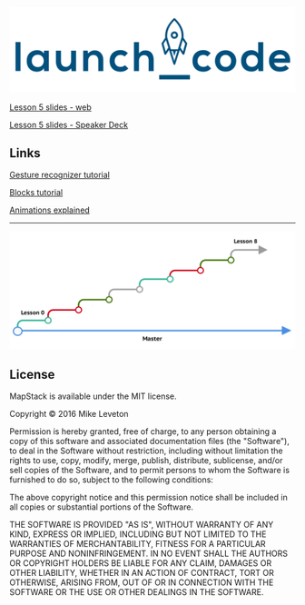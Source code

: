 <img src="https://raw.githubusercontent.com/Leveton/MapStack/master/images/launchCode.png" alt="TSNavigationStripView examples" />

[Lesson 5 slides - web](https://docs.google.com/presentation/d/16vyswd9jXXmog5Zi9Bt7nXdQUOVWeAlfT3LyHQCv9do/pub?start=false&loop=false&delayms=3000)

[Lesson 5 slides - Speaker Deck](https://speakerdeck.com/leveton/mapstack-lesson-5)


## Links

[Gesture recognizer tutorial](https://www.raywenderlich.com/6567/uigesturerecognizer-tutorial-in-ios-5-pinches-pans-and-more)

[Blocks tutorial](https://www.raywenderlich.com/9438/how-to-use-blocks-in-ios-5-tutorial-part-2)

[Animations explained](https://www.objc.io/issues/12-animations/animations-explained/)


<hr />

<img src="https://raw.githubusercontent.com/Leveton/MapStack/lesson0/images/BranchFlow.png" alt="TSNavigationStripView examples" />


## License

MapStack is available under the MIT license.

Copyright © 2016 Mike Leveton

Permission is hereby granted, free of charge, to any person obtaining a copy of this software and associated documentation files (the "Software"), to deal in the Software without restriction, including without limitation the rights to use, copy, modify, merge, publish, distribute, sublicense, and/or sell copies of the Software, and to permit persons to whom the Software is furnished to do so, subject to the following conditions:

The above copyright notice and this permission notice shall be included in all copies or substantial portions of the Software.

THE SOFTWARE IS PROVIDED "AS IS", WITHOUT WARRANTY OF ANY KIND, EXPRESS OR IMPLIED, INCLUDING BUT NOT LIMITED TO THE WARRANTIES OF MERCHANTABILITY, FITNESS FOR A PARTICULAR PURPOSE AND NONINFRINGEMENT. IN NO EVENT SHALL THE AUTHORS OR COPYRIGHT HOLDERS BE LIABLE FOR ANY CLAIM, DAMAGES OR OTHER LIABILITY, WHETHER IN AN ACTION OF CONTRACT, TORT OR OTHERWISE, ARISING FROM, OUT OF OR IN CONNECTION WITH THE SOFTWARE OR THE USE OR OTHER DEALINGS IN THE SOFTWARE.